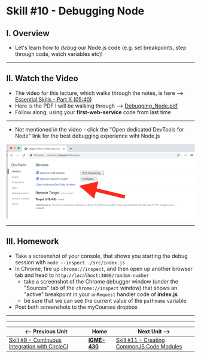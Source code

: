 # Skill #10 - Debugging Node


## I. Overview 

- Let's learn how to *debug* our Node.js code (e.g. set breakpoints, step through code, watch variables etc)!

<hr>

## II. Watch the Video
- The video for this lecture, which walks through the notes, is here --> [Essential Skills - Part X (05:40)](https://video.rit.edu/Watch/430-essential-skills-10)
- Here is the PDF I will be walking through --> [Debugging_Node.pdf](_files/Debugging_Node.pdf)
- Follow along, using your **first-web-service** code from last time

<hr>

- Not mentioned in the video - click the "Open dedicated DevTools for Node" link for the best debugging experience wiht Node.js

![screenshot](./_images/ss-43.png)

<hr>

## III. Homework
- Take a screenshot of your console, that shows you starting the debug session with `node --inspect ./src/index.js`
- In Chrome, fire up `chrome://inspect`, and then open up another browser tab and head to `http://localhost:3000/random-number`
  - take a screenshot of the Chrome debugger window (under the "Sources" tab of the `chrome://inspect` window) that shows an "active" breakpoint in your `onRequest` handler code of **index.js**
  - be sure that we can see the current value of the `pathname` variable
- Post both screenshots to the myCourses dropbox


<hr><hr>

| <-- Previous Unit | Home | Next Unit -->
| --- | --- | --- 
|   [Skill #9 - Continuous Integration with CircleCI](9-continuous-integration.md) |  [**IGME-430**](../) | [Skill #11 - Creating CommonJS Code Modules](11-creating-commonjs-code-modules.md)
